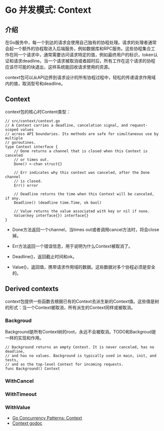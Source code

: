 # Go 并发模式: Context

## 介绍

在Go服务中，每一个到达的请求会使用自己独有的协程处理。请求的处理者通常会起一个额外的协程取进入后端服务，例如数据库和RPC服务。这些协程集合工作在同一个请求中，通常需要访问请求特定的值，例如最终用户的标识，token认证和请求deadline。当一个请求被取消或者超时后，所有工作在这个请求的协程应该尽可能的块退出，这样系统能回收请求使用的资源。

context包可以从API边界到请求设计的所有协程过程中，轻松的传递请求作用域内的值，取消型号和deadline。

## Context

context包的核心时Content类型：

```golang
// src/context/context.go
// A Context carries a deadline, cancelation signal, and request-scoped values
// across API boundaries. Its methods are safe for simultaneous use by multiple
// goroutines.
type Context interface {
    // Done returns a channel that is closed when this Context is canceled
    // or times out.
    Done() <-chan struct{}

    // Err indicates why this context was canceled, after the Done channel
    // is closed.
    Err() error

    // Deadline returns the time when this Context will be canceled, if any.
    Deadline() (deadline time.Time, ok bool)

    // Value returns the value associated with key or nil if none.
    Value(key interface{}) interface{}
}
```

- Done方法返回一个channel，当times out或者调用cancel方法时，将会close掉。

- Err方法返回一个错误信息，用于说明为什么Context被取消了。
  
- Deadline()，返回截止时间和ok。
  
- Value()，返回值，携带请求作用域的数据。这些数据对多个协程必须是安全的。
  
## Derived contexts

context包提供一些函数去根据已有的Context去派生新的Context值。这些值是树的形式：当一个Context被取消，所有派生的Context同样或被取消。

### Backgroud

Background是所有Context树的root，永远不会被取消。TODO和Backgroud是一样的实现和作用。

```golang
// Background returns an empty Context. It is never canceled, has no deadline,
// and has no values. Background is typically used in main, init, and tests,
// and as the top-level Context for incoming requests.
func Background() Context
```

### WithCancel

### WithTimeout


### WithValue



- [Go Concurrency Patterns: Context](https://blog.golang.org/context)
- [Context godoc](https://golang.org/pkg/context/)